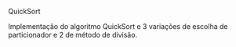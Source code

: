 QuickSort

Implementação do algoritmo QuickSort e 3 variações de escolha de particionador e 2 de método de divisão.
